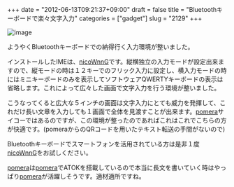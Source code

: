 +++
date = "2012-06-13T09:21:37+09:00"
draft = false
title = "Bluetoothキーボードで楽々文字入力"
categories = ["gadget"]
slug = "2129"
+++

<img title="rps20120613_091930.jpg" class="alignnone" alt="image" src="/images/2012/06/wpid-rps20120613_091930.jpg" />

ようやくBluetoothキーボードでの納得行く入力環境が整いました。

インストールしたIMEは、<a href="https://play.google.com/store/apps/details?id=net.gorry.android.input.nicownng">nicoWnnG</a>です。縦横独立の入力モードが設定出来ますので、縦モードの時は１２キーでのフリック入力に設定し、横入力モードの時にはミニキーボードのみを表示してソフトウェアQWERTYキーボードの表示は省略します。これによって広々した画面で文字入力を行う環境が整いました。

こうなってくると広大な５インチの画面は文字入力にとても威力を発揮して、これだけ長い文章を入力しても１画面で全体を見渡すことが出来ます。<a href="http://www.kingjim.co.jp/pomera/">pomera</a>サイコーではあるのですが、この環境が整ったのであればこれはこれでこちらの方が快適です。(pomeraからのQRコードを用いたテキスト転送の手間がないので)

Bluetoothキーボードでスマートフォンを活用されている方は是非１度<a href="https://play.google.com/store/apps/details?id=net.gorry.android.input.nicownng">nicoWnnG</a>をお試しください。

<a href="http://www.kingjim.co.jp/pomera/">pomera</a>は<a href="http://www.kingjim.co.jp/pomera/">pomera</a>でATOKを搭載しているので本当に長文を書いていく時はやっぱり<a href="http://www.kingjim.co.jp/pomera/">pomera</a>が活躍しそうです。適材適所ですね。
